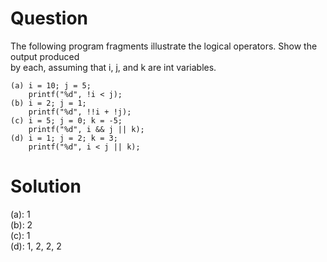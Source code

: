 # Question
The following program fragments illustrate the logical operators. Show the output produced  
by each, assuming that i, j, and k are int variables.
```
(a) i = 10; j = 5;
    printf("%d", !i < j);
(b) i = 2; j = 1;
    printf("%d", !!i + !j);
(c) i = 5; j = 0; k = -5;
    printf("%d", i && j || k);
(d) i = 1; j = 2; k = 3;
    printf("%d", i < j || k);
```

# Solution
(a): 1  
(b): 2  
(c): 1  
(d): 1, 2, 2, 2
